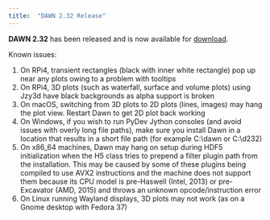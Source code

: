 ```yaml
---
title:  "DAWN 2.32 Release"
---
```

**DAWN 2.32** has been released and is now available for [download](downloads).

Known issues:

1. On RPi4, transient rectangles (black with inner white rectangle) pop up near any plots owing to a problem with tooltips
2. On RPi4, 3D plots (such as waterfall, surface and volume plots) using Jzy3d have black backgrounds as alpha support is broken
3. On macOS, switching from 3D plots to 2D plots (lines, images) may hang the plot view. Restart Dawn to get 2D plot back working
4. On Windows, if you wish to run PyDev Jython consoles (and avoid issues with overly long file paths), make sure you install Dawn in a location that results in a short file path (for example C:\dawn or C:\d232)
5. On x86_64 machines, Dawn may hang on setup during HDF5 initialization when the H5 class tries to prepend a filter plugin path from the installation. This may be caused by some of these plugins being compiled to use AVX2 instructions and the machine does not support them because its CPU model is pre-Haswell (Intel, 2013) or pre-Excavator (AMD, 2015) and throws an unknown opcode/instruction error
6. On Linux running Wayland displays, 3D plots may not work (as on a Gnome desktop with Fedora 37)
